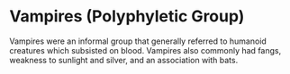 # Vampires (Polyphyletic Group)

<meta property="og:description" content="Vampires were an informal group that generally referred to humanoid creatures which subsisted on blood. Vampires also commonly had fangs, weakness to sunlight, and an association with bats.">

Vampires were an informal group that generally referred to humanoid creatures which subsisted on blood. Vampires also commonly had fangs, weakness to sunlight and silver, and an association with bats.